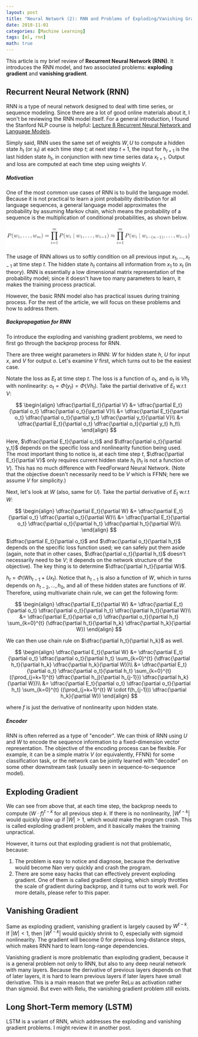 ```yaml
---
layout: post
title: "Neural Network (2): RNN and Problems of Exploding/Vanishing Gradient"
date: 2018-11-01
categories: [Machine Learning]
tags: [ml, rnn]
math: true
---
```


This article is my brief review of **Recurrent Neural Network (RNN)**. It introduces the RNN model, and two associated problems: **exploding gradient** and **vanishing gradient**.

## Recurrent Neural Network (RNN)

RNN is a type of neural network designed to deal with time series, or sequence modeling. Since there are a lot of good online materials about it, I won't be reviewing the RNN model itself. For a general introduction, I found the Stanford NLP course is helpful: [Lecture 8 Recurrent Neural Network and Language Models](https://www.youtube.com/watch?v=Keqep_PKrY8).

Simply said, RNN uses the same set of weights $W, U$ to compute a hidden state $h_t$ (or $s_t$) at each time step $t$; at next step $t+1$, the input for $h_{t+1}$ is the last hidden state $h_t$, in conjunction with new time series data $x_{t+1}$. Output and loss are computed at each time step using weights $V$.

##### Motivation

One of the most common use cases of RNN is to build the language model. Because it is not practical to learn a joint probability distribution for all language sequences, a general language model approximates the probability by assuming Markov chain, which means the probability of a sequence is the multiplication of conditional probabilities, as shown below.

![lm](/assets/img/legacy/lm.png)

The usage of RNN allows us to softly condition on all previous input $x_1, ..., x_{t-1}$ at time step $t$. The hidden state $h_t$ contains all information from $x_1$ to $x_t$ (in theory). RNN is essentially a low dimensional matrix representation of the probability model; since it doesn't have too many parameters to learn, it makes the training process practical.

However, the basic RNN model also has practical issues during training process. For the rest of the article, we will focus on these problems and how to address them.

##### Backpropagation for RNN

To introduce the exploding and vanishing gradient problems, we need to first go through the backprop process for RNN.

There are three weight parameters in RNN: $W$ for hidden state $h$, $U$ for input $x$, and $V$ for output $o$. Let's examine $V$ first, which turns out to be the easiest case.

Notate the loss as $E_t$ at time step $t$. The loss is a function of $o_t$, and $o_t$ is $Vh_t$ with nonlinearity: $o_t =\Phi (y_t) =\Phi (Vh_t)$. Take the partial derivative of $E_t$ w.r.t $V$:

$$
\begin{align}
\dfrac{\partial E_t}{\partial V} &= \dfrac{\partial E_t}{\partial o_t} \dfrac{\partial o_t}{\partial V}\\
&= \dfrac{\partial E_t}{\partial o_t} \dfrac{\partial o_t}{\partial y_t} \dfrac{\partial y_t}{\partial V}\\
&= \dfrac{\partial E_t}{\partial o_t} \dfrac{\partial o_t}{\partial y_t} h_t\\
\end{align}
$$

Here, $\dfrac{\partial E_t}{\partial o_t}$ and $\dfrac{\partial o_t}{\partial y_t}$ depends on the specific loss and nonlinearity function being used. The most important thing to notice is, at each time step $t$, $\dfrac{\partial E_t}{\partial V}$ only requires current hidden state $h_t$ ($h_t$ is not a function of $V$). This has no much difference with FeedForward Neural Network. (Note that the objective doesn't necessarily need to be $V$ which is FFNN; here we assume $V$ for simplicity.)

Next, let's look at $W$ (also, same for $U$). Take the partial derivative of $E_t$ w.r.t $W$:

$$
\begin{align}
\dfrac{\partial E_t}{\partial W} &= \dfrac{\partial E_t}{\partial o_t} \dfrac{\partial o_t}{\partial W}\\
&= \dfrac{\partial E_t}{\partial o_t} \dfrac{\partial o_t}{\partial h_t} \dfrac{\partial h_t}{\partial W}\\
\end{align}
$$

$\dfrac{\partial E_t}{\partial o_t}$ and $\dfrac{\partial o_t}{\partial h_t}$ depends on the specific loss function used; we can safely put them aside (again, note that in other cases, $\dfrac{\partial o_t}{\partial h_t}$ doesn't necessarily need to be $V$; it depends on the network structure of the objective). The key thing is to determine $\dfrac{\partial h_t}{\partial W}$.

$h_t = \Phi (Wh_{t-1} + Ux_t)$. Notice that $h_{t-1}$ is also a function of $W$, which in turns depends on $h_{t-2}, ..., h_0$, and all of these hidden states are functions of $W$. Therefore, using multivariate chain rule, we can get the following form:

$$
\begin{align}
\dfrac{\partial E_t}{\partial W} &= \dfrac{\partial E_t}{\partial o_t} \dfrac{\partial o_t}{\partial h_t} \dfrac{\partial h_t}{\partial W}\\
&= \dfrac{\partial E_t}{\partial o_t} \dfrac{\partial o_t}{\partial h_t} \sum_{k=0}^{t} (\dfrac{\partial h_t}{\partial h_k} \dfrac{\partial h_k}{\partial W})
\end{align}
$$

We can then use chain rule on $\dfrac{\partial h_t}{\partial h_k}$ as well.

$$
\begin{align}
\dfrac{\partial E_t}{\partial W} &= \dfrac{\partial E_t}{\partial o_t} \dfrac{\partial o_t}{\partial h_t} \sum_{k=0}^{t} (\dfrac{\partial h_t}{\partial h_k} \dfrac{\partial h_k}{\partial W})\\
&= \dfrac{\partial E_t}{\partial o_t} \dfrac{\partial o_t}{\partial h_t} \sum_{k=0}^{t} ((\prod_{j=k+1}^{t} \dfrac{\partial h_j}{\partial h_{j-1}}) \dfrac{\partial h_k}{\partial W})\\
&= \dfrac{\partial E_t}{\partial o_t} \dfrac{\partial o_t}{\partial h_t} \sum_{k=0}^{t} ((\prod_{j=k+1}^{t} W \cdot f(h_{j-1})) \dfrac{\partial h_k}{\partial W})
\end{align}
$$

where $f$ is just the derivative of nonlinearity upon hidden state.

##### Encoder

RNN is often referred as a type of "encoder". We can think of RNN using $U$ and $W$ to encode the sequence information to a fixed-dimension vector representation. The objective of the encoding process can be flexible. For example, it can be a simple matrix $V$ (or equivalently, FFNN) for some classification task, or the network can be jointly learned with "decoder" on some other downstream task (usually seen in sequence-to-sequence model).

## Exploding Gradient

We can see from above that, at each time step, the backprop needs to compute $(W \cdot f)^{t-k}$ for all previous step $k$. If there is no nonlinearity, $\vert W^{t-k} \vert$ would quickly blow up if $\vert W \vert > 1$, which would make the program crash. This is called exploding gradient problem, and it basically makes the training unpractical.

However, it turns out that exploding gradient is not that problematic, because:

1. The problem is easy to notice and diagnose, because the derivative would become Nan very quickly and crash the program.
2. There are some easy hacks that can effectively prevent exploding gradient. One of them is called gradient clipping, which simply throttles the scale of gradient during backprop, and it turns out to work well. For more details, please refer to this paper.

## Vanishing Gradient

Same as exploding gradient, vanishing gradient is largely caused by $W^{t-k}$. If $\vert W \vert < 1$, then $\vert W^{t-k} \vert$ would quickly shrink to $0$, especially with sigmoid nonlinearity. The gradient will become $0$ for previous long-distance steps, which makes RNN hard to learn long-range dependencies.

Vanishing gradient is more problematic than exploding gradient, because it is a general problem not only to RNN, but also to any deep neural network with many layers. Because the derivative of previous layers depends on that of later layers, it is hard to learn previous layers if later layers have small derivative. This is a main reason that we prefer ReLu as activation rather than sigmoid. But even with Relu, the vanishing gradient problem still exists.

## Long Short-Term memory (LSTM)

LSTM is a variant of RNN, which addresses the exploding and vanishing gradient problems. I might review it in another post.

